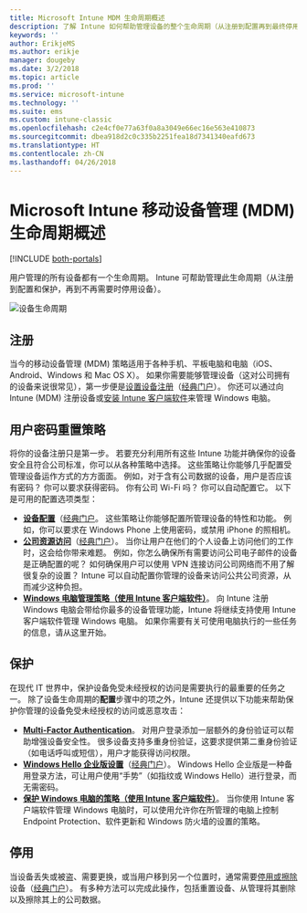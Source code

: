 ```yaml
---
title: Microsoft Intune MDM 生命周期概述
description: 了解 Intune 如何帮助管理设备的整个生命周期（从注册到配置再到最终停用）。
keywords: ''
author: ErikjeMS
ms.author: erikje
manager: dougeby
ms.date: 3/2/2018
ms.topic: article
ms.prod: ''
ms.service: microsoft-intune
ms.technology: ''
ms.suite: ems
ms.custom: intune-classic
ms.openlocfilehash: c2e4cf0e77a63f0a8a3049e66ec16e563e410873
ms.sourcegitcommit: dbea918d2c0c335b2251fea18d7341340eafd673
ms.translationtype: HT
ms.contentlocale: zh-CN
ms.lasthandoff: 04/26/2018
---
```

# <a name="overview-of-the-microsoft-intune-mobile-device-management-mdm-lifecycle"></a>Microsoft Intune 移动设备管理 (MDM) 生命周期概述

[!INCLUDE [both-portals](./includes/note-for-both-portals.md)]

用户管理的所有设备都有一个生命周期。 Intune 可帮助管理此生命周期（从注册到配置和保护，再到不再需要时停用设备）。

![设备生命周期](./media/device-lifecycle.png "Intune 设备生命周期")

## <a name="enroll"></a>注册
当今的移动设备管理 (MDM) 策略适用于各种手机、平板电脑和电脑（iOS、Android、Windows 和 Mac OS X）。 如果你需要能够管理设备（这对公司拥有的设备来说很常见），第一步便是[设置设备注册](device-enrollment.md)（[经典门户](/intune-classic/deploy-use/enroll-devices-in-microsoft-intune)）。 你还可以通过向 Intune (MDM) 注册设备或[安装 Intune 客户端软件](/intune-classic/deploy-use/manage-windows-pcs-with-microsoft-intune)来管理 Windows 电脑。

## <a name="configure"></a>用户密码重置策略
将你的设备注册只是第一步。 若要充分利用所有这些 Intune 功能并确保你的设备安全且符合公司标准，你可以从各种策略中选择。 这些策略让你能够几乎配置受管理设备运作方式的方方面面。 例如，对于含有公司数据的设备，用户是否应该有密码？ 你可以要求获得密码。 你有公司 Wi-Fi 吗？ 你可以自动配置它。 以下是可用的配置选项类型：

- [**设备配置**](device-profiles.md)（[经典门户](/intune-classic/deploy-use/manage-settings-and-features-on-your-devices-with-microsoft-intune-policies)。 这些策略让你能够配置所管理设备的特性和功能。 例如，你可以要求在 Windows Phone 上使用密码，或禁用 iPhone 的照相机。
- [**公司资源访问**](device-profiles.md)（[经典门户](/intune-classic/deploy-use/enable-access-to-company-resources-with-microsoft-intune)）。 当你让用户在他们的个人设备上访问他们的工作时，这会给你带来难题。 例如，你怎么确保所有需要访问公司电子邮件的设备是正确配置的呢？ 如何确保用户可以使用 VPN 连接访问公司网络而不用了解很复杂的设置？ Intune 可以自动配置你管理的设备来访问公共公司资源，从而减少这种负担。
- [**Windows 电脑管理策略（使用 Intune 客户端软件）**](/intune-classic/deploy-use/common-windows-pc-management-tasks-with-the-microsoft-intune-computer-client)。 向 Intune 注册 Windows 电脑会带给你最多的设备管理功能，Intune 将继续支持使用 Intune 客户端软件管理 Windows 电脑。 如果你需要有关可使用电脑执行的一些任务的信息，请从这里开始。

## <a name="protect"></a>保护
在现代 IT 世界中，保护设备免受未经授权的访问是需要执行的最重要的任务之一。 除了设备生命周期的**配置**步骤中的项之外，Intune 还提供以下功能来帮助保护你管理的设备免受未经授权的访问或恶意攻击：
- [**Multi-Factor Authentication**](/intune-classic/deploy-use/protect-your-devices-with-microsoft-intune)。 对用户登录添加一层额外的身份验证可以帮助增强设备安全性。 很多设备支持多重身份验证，这要求提供第二重身份验证（如电话呼叫或短信），用户才能获得访问权限。
- [**Windows Hello 企业版设置**](windows-hello.md)（[经典门户](/intune-classic/deploy-use/control-microsoft-passport-settings-on-devices-with-microsoft-intune)）。 Windows Hello 企业版是一种备用登录方法，可让用户使用“手势”（如指纹或 Windows Hello）进行登录，而无需密码。
- [**保护 Windows 电脑的策略（使用 Intune 客户端软件）**](/intune-classic/deploy-use/policies-to-protect-windows-pcs-in-microsoft-intune)。 当你使用 Intune 客户端软件管理 Windows 电脑时，可以使用允许你在所管理的电脑上控制 Endpoint Protection、软件更新和 Windows 防火墙的设置的策略。

## <a name="retire"></a>停用
当设备丢失或被盗、需要更换，或当用户移到另一个位置时，通常需要[停用或擦除](device-management.md)设备（[经典门户](/intune-classic/deploy-use/use-remote-wipe-to-help-protect-data-using-microsoft-intune)）。 有多种方法可以完成此操作，包括重置设备、从管理将其删除以及擦除其上的公司数据。
